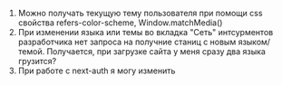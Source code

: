1. Можно получать текущую тему пользователя при помощи css свойства refers-color-scheme, Window.matchMedia()
2. При изменении языка или темы во вкладка "Сеть" интсурментов разработчика нет запроса на получние станиц с новым языком/темой. Получается, при загрузке сайта у меня сразу два языка грузится?
3. При работе с next-auth я могу изменить 
